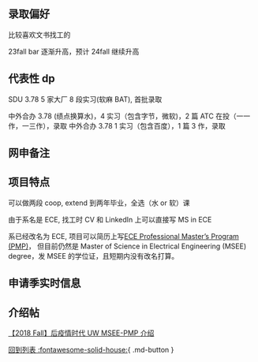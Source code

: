 ## 录取偏好

比较喜欢文书找工的

23fall bar 逐渐升高，预计 24fall 继续升高

## 代表性 dp

SDU 3.78 5 家大厂 8 段实习(软麻 BAT), 首批录取

中外合办 3.78 (绩点换算水)，4 实习（包含字节，微软)，2 篇 ATC 在投（一一作，一三作），录取
中外合办 3.78 1 实习（包含百度），1 篇 3 作，录取

## 网申备注

## 项目特点

可以做两段 coop, extend 到两年毕业，全选（水 or 软）课

由于系名是 ECE, 找工时 CV 和 LinkedIn 上可以直接写 MS in ECE

系已经改名为 ECE, 项目可以简历上写[ECE Professional Master’s Program (PMP)](https://www.ece.uw.edu/academics/pmp/)， 但目前仍然是 Master of Science in Electrical Engineering (MSEE) degree，发 MSEE 的学位证，且短期内没有改名打算。

## 申请季实时信息

## 介绍帖

[【2018 Fall】后疫情时代 UW MSEE-PMP 介绍](https://www.1point3acres.com/bbs/thread-979569-1-1.html)

[回到列表 :fontawesome-solid-house:](grade.md){ .md-button }
